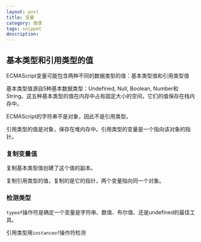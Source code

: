 ```yaml
---
layout: post
title: 变量
category: 摘录
tags: snippet
description: 
---
```

## 基本类型和引用类型的值

ECMAScript变量可能包含两种不同的数据类型的值：基本类型值和引用类型值

基本类型值源自5种基本数据类型：Undefined, Null, Boolean, Number和String。这五种基本类型的值在内存中占有固定大小的空间，它们的值保存在栈内存中。

ECMAScript的字符串不是对象，因此不是引用类型。

引用类型的值是对象，保存在堆内存中。引用类型的变量是一个指向该对象的指针。

### 复制变量值

复制基本类型值创建了这个值的副本。

复制引用类型的值，复制的是它的指针，两个变量指向同一个对象。

### 检测类型

`typeof`操作符是确定一个变量是字符串、数值、布尔值、还是undefined的最佳工具。

引用类型用`instanceof`操作符检测
